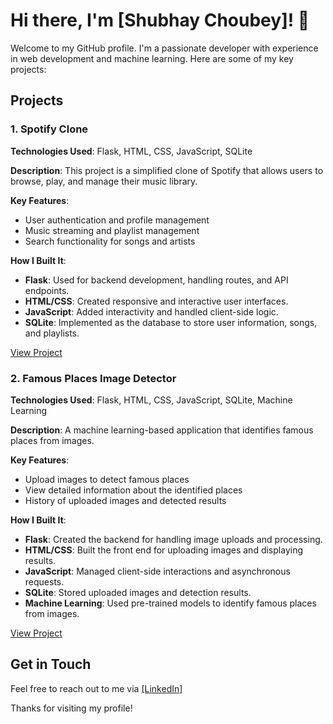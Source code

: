 # Hi there, I'm [Shubhay Choubey]! 👋

Welcome to my GitHub profile. I'm a passionate developer with experience in web development and machine learning. Here are some of my key projects:

## Projects

### 1. Spotify Clone

**Technologies Used**: Flask, HTML, CSS, JavaScript, SQLite

**Description**: This project is a simplified clone of Spotify that allows users to browse, play, and manage their music library.

**Key Features**:
- User authentication and profile management
- Music streaming and playlist management
- Search functionality for songs and artists

**How I Built It**:
- **Flask**: Used for backend development, handling routes, and API endpoints.
- **HTML/CSS**: Created responsive and interactive user interfaces.
- **JavaScript**: Added interactivity and handled client-side logic.
- **SQLite**: Implemented as the database to store user information, songs, and playlists.

[View Project](https://github.com/vynx1/spotifyBackend)


### 2. Famous Places Image Detector

**Technologies Used**: Flask, HTML, CSS, JavaScript, SQLite, Machine Learning

**Description**: A machine learning-based application that identifies famous places from images.

**Key Features**:
- Upload images to detect famous places
- View detailed information about the identified places
- History of uploaded images and detected results

**How I Built It**:
- **Flask**: Created the backend for handling image uploads and processing.
- **HTML/CSS**: Built the front end for uploading images and displaying results.
- **JavaScript**: Managed client-side interactions and asynchronous requests.
- **SQLite**: Stored uploaded images and detection results.
- **Machine Learning**: Used pre-trained models to identify famous places from images.

[View Project](https://github.com/iwu78/PBL_Backend)

## Get in Touch

Feel free to reach out to me via [[LinkedIn]](https://www.linkedin.com/in/shubhay-choubey-17b78a272/)

Thanks for visiting my profile!
